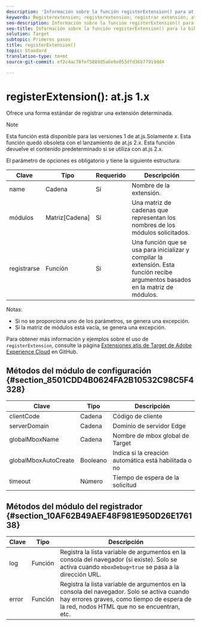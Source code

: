```yaml
---
description: 'Información sobre la función registerExtension() para at.js. '
keywords: Registerextension; registerextension; registrar extensión; at. js; funciones; function; Clientcode; Serverdomain; Globalmboxname; Globalmboxautocreate; timeout
seo-description: Información sobre la función registerExtension() para la biblioteca JavaScript at.js de Adobe Target.
seo-title: Información sobre la función registerExtension() para la biblioteca JavaScript at.js de Adobe Target.
solution: Target
subtopic: Primeros pasos
title: registerExtension()
topic: Standard
translation-type: tm+mt
source-git-commit: ef2c4ac78fef5889d5a6e9e053dfd36b77919dd4

---
```



# registerExtension(): at.js 1.x

Ofrece una forma estándar de registrar una extensión determinada.

>[!NOTE]
>
>Esta función está disponible para las versiones 1 de at.js.Solamente *x*. Esta función quedó obsoleta con el lanzamiento de at.js 2.x. Esta función devuelve el contenido predeterminado si se utiliza con at.js 2.x.

El parámetro de opciones es obligatorio y tiene la siguiente estructura:

| Clave | Tipo | Requerido | Descripción |
|--- |--- |--- |--- |
| name | Cadena | Sí | Nombre de la extensión. |
| módulos | Matriz[Cadena] | Sí | Una matriz de cadenas que representan los nombres de los módulos solicitados. |
| registrarse | Función | Sí | Una función que se usa para inicializar y compilar la extensión. Esta función recibe argumentos basados en la matriz de módulos. |

Notas:

* Si no se proporciona uno de los parámetros, se genera una excepción.
* Si la matriz de módulos está vacía, se genera una excepción.

Para obtener más información y ejemplos sobre el uso de `registerExtension`, consulte la página [Extensiones atjs de Target de Adobe Experience Cloud](https://github.com/Adobe-Marketing-Cloud/target-atjs-extensions) en GitHub.

## Métodos del módulo de configuración {#section_8501CDD4B0624FA2B10532C98C5F4328}

| Clave | Tipo | Descripción |
|--- |--- |--- |
| clientCode | Cadena | Código de cliente |
| serverDomain | Cadena | Dominio de servidor Edge |
| globalMboxName | Cadena | Nombre de mbox global de Target |
| globalMboxAutoCreate | Booleano | Indica si la creación automática está habilitada o no |
| timeout | Número | Tiempo de espera de la solicitud |

## Métodos del módulo del registrador  {#section_10AF62B49AEF48F981E950D26E176138}

| Clave | Tipo | Descripción |
|--- |--- |--- |
| log | Función | Registra la lista variable de argumentos en la consola del navegador (si existe). Solo se activa cuando `mboxDebug=true` se pasa a la dirección URL. |
| error | Función | Registra la lista variable de argumentos en la consola del navegador. Solo se activa cuando hay errores graves, como tiempo de espera de la red, nodos HTML que no se encuentran, etc. |
